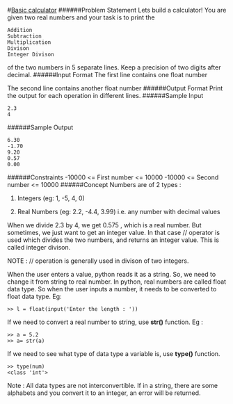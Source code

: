 #[Basic calculator](https://www.hackerrank.com/challenges/basic-calculator)
######Problem Statement
Lets build a calculator! You are given two real numbers and your task is to print the

    Addition
    Subtraction
    Multiplication
    Divison
    Integer Divison

of the two numbers in 5 separate lines. Keep a precision of two digits after decimal.
######Input Format 
The first line contains one float number

The second line contains another float number
######Output Format
Print the output for each operation in different lines.
######Sample Input
```
2.3
4
```
######Sample Output
```
6.30
-1.70
9.20
0.57
0.00
```
######Constraints
-10000 <= First number <= 10000
-10000 <= Second number <= 10000 
######Concept
Numbers are of 2 types :
1. Integers (eg: 1, -5, 4, 0)

2. Real Numbers (eg: 2.2, -4.4, 3.99) i.e. any number with decimal values

When we divide 2.3 by 4, we get 0.575 , which is a real number. But sometimes, we just want to get an integer value. In that case // operator is used which divides the two numbers, and returns an integer value. This is called integer divison.

NOTE : // operation is generally used in divison of two integers.

When the user enters a value, python reads it as a string. So, we need to change it from string to real number. In python, real numbers are called float data type. So when the user inputs a number, it needs to be converted to float data type. Eg:
```
>> l = float(input('Enter the length : '))
```
If we need to convert a real number to string, use **str()** function. Eg :
```
>> a = 5.2
>> a= str(a)
```
If we need to see what type of data type a variable is, use **type()** function.
```
>> type(num)
<class 'int'>
```
Note : All data types are not interconvertible. If in a string, there are some alphabets and you convert it to an integer, an error will be returned.
